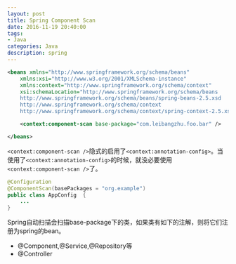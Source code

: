 ```yaml
---
layout: post
title: Spring Component Scan
date: 2016-11-19 20:40:00
tags:
- Java
categories: Java
description: spring
---
```





```xml
<beans xmlns="http://www.springframework.org/schema/beans"
	xmlns:xsi="http://www.w3.org/2001/XMLSchema-instance"
	xmlns:context="http://www.springframework.org/schema/context"
	xsi:schemaLocation="http://www.springframework.org/schema/beans
	http://www.springframework.org/schema/beans/spring-beans-2.5.xsd
	http://www.springframework.org/schema/context
	http://www.springframework.org/schema/context/spring-context-2.5.xsd">

	<context:component-scan base-package="com.leibangzhu.foo.bar" />

</beans>
```

```<context:component-scan />```隐式的启用了```<context:annotation-config>```。当使用了```<context:annotation-config>```的时候，就没必要使用```<context:component-scan />```了。      
```java
@Configuration
@ComponentScan(basePackages = "org.example")
public class AppConfig  {
    ...
}
```


Spring自动扫描会扫描base-package下的类，如果类有如下的注解，则将它们注册为spring的bean。
* @Component,@Service,@Repository等
* @Controller



